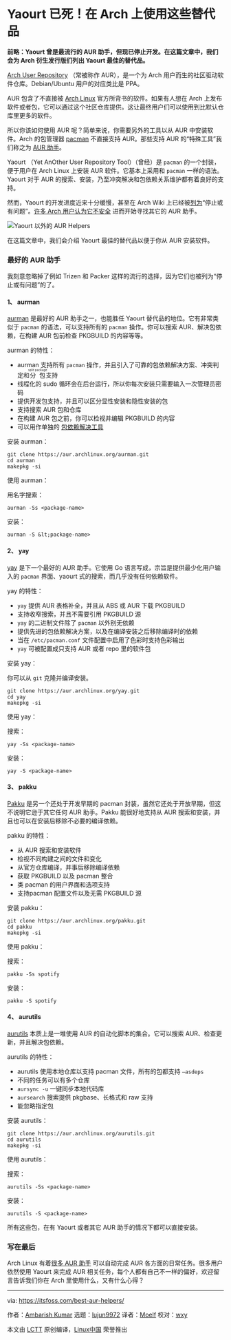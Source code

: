 Yaourt 已死！在 Arch 上使用这些替代品
======

**前略：Yaourt 曾是最流行的 AUR 助手，但现已停止开发。在这篇文章中，我们会为 Arch 衍生发行版们列出 Yaourt 最佳的替代品。**

[Arch User Repository][1] （常被称作 AUR），是一个为 Arch 用户而生的社区驱动软件仓库。Debian/Ubuntu 用户的对应类比是 PPA。

AUR 包含了不直接被 [Arch Linux][2] 官方所背书的软件。如果有人想在 Arch 上发布软件或者包，它可以通过这个社区仓库提供。这让最终用户们可以使用到比默认仓库里更多的软件。

所以你该如何使用 AUR 呢？简单来说，你需要另外的工具以从 AUR 中安装软件。Arch 的包管理器 [pacman][3] 不直接支持 AUR。那些支持 AUR 的“特殊工具”我们称之为 [AUR 助手][4]。

Yaourt （Yet AnOther User Repository Tool）（曾经）是 `pacman` 的一个封装，便于用户在 Arch Linux 上安装 AUR 软件。它基本上采用和 `pacman` 一样的语法。Yaourt 对于 AUR 的搜索、安装，乃至冲突解决和包依赖关系维护都有着良好的支持。

然而，Yaourt 的开发进度近来十分缓慢，甚至在 Arch Wiki 上已经被[列为][5]“停止或有问题”。[许多 Arch 用户认为它不安全][6] 进而开始寻找其它的 AUR 助手。

![Yaourt 以外的 AUR Helpers][7]

在这篇文章中，我们会介绍 Yaourt 最佳的替代品以便于你从 AUR 安装软件。

### 最好的 AUR 助手

我刻意忽略掉了例如 Trizen 和 Packer 这样的流行的选择，因为它们也被列为“停止或有问题”的了。

#### 1、 aurman

[aurman][8] 是最好的 AUR 助手之一，也能胜任 Yaourt 替代品的地位。它有非常类似于 `pacman` 的语法，可以支持所有的  `pacman` 操作。你可以搜索 AUR、解决包依赖，在构建 AUR 包前检查 PKGBUILD 的内容等等。

aurman 的特性：

  * aurman 支持所有 `pacman` 操作，并且引入了可靠的包依赖解决方案、冲突判定和<ruby>分包<rt>split package</rt></ruby>支持
  * 线程化的 sudo 循环会在后台运行，所以你每次安装只需要输入一次管理员密码
  * 提供开发包支持，并且可以区分显性安装和隐性安装的包
  * 支持搜索 AUR 包和仓库
  * 在构建 AUR 包之前，你可以检视并编辑 PKGBUILD 的内容
  * 可以用作单独的 [包依赖解决工具][9]

安装 aurman：

```
git clone https://aur.archlinux.org/aurman.git
cd aurman
makepkg -si
```

使用 aurman：

用名字搜索：

```
aurman -Ss <package-name>
```

安装：

```
aurman -S &lt;package-name>
```

#### 2、 yay

[yay][10] 是下一个最好的 AUR 助手。它使用 Go 语言写成，宗旨是提供最少化用户输入的 `pacman` 界面、yaourt 式的搜索，而几乎没有任何依赖软件。

yay 的特性：

  * `yay` 提供 AUR 表格补全，并且从 ABS 或 AUR 下载 PKGBUILD
  * 支持收窄搜索，并且不需要引用 PKGBUILD 源
  * `yay` 的二进制文件除了 `pacman` 以外别无依赖
  * 提供先进的包依赖解决方案，以及在编译安装之后移除编译时的依赖
  * 当在 `/etc/pacman.conf` 文件配置中启用了色彩时支持色彩输出
  * `yay` 可被配置成只支持 AUR 或者 repo 里的软件包

安装 yay：

你可以从 `git` 克隆并编译安装。

```
git clone https://aur.archlinux.org/yay.git
cd yay
makepkg -si
```

使用 yay：

搜索：

```
yay -Ss <package-name>
```

安装：

```
yay -S <package-name>
```

#### 3、 pakku

[Pakku][11] 是另一个还处于开发早期的 pacman 封装，虽然它还处于开放早期，但这不说明它逊于其它任何 AUR 助手。Pakku 能很好地支持从 AUR 搜索和安装，并且也可以在安装后移除不必要的编译依赖。

pakku 的特性：

  * 从 AUR 搜索和安装软件
  * 检视不同构建之间的文件和变化
  * 从官方仓库编译，并事后移除编译依赖
  * 获取 PKGBUILD 以及 pacman 整合
  * 类 pacman 的用户界面和选项支持
  * 支持pacman 配置文件以及无需 PKGBUILD 源

安装 pakku：

```
git clone https://aur.archlinux.org/pakku.git
cd pakku
makepkg -si
```

使用 pakku：

搜索：

```
pakku -Ss spotify
```

安装：

```
pakku -S spotify
```

#### 4、 aurutils

[aurutils][12] 本质上是一堆使用 AUR 的自动化脚本的集合。它可以搜索 AUR、检查更新，并且解决包依赖。

aurutils 的特性：

  * aurutils 使用本地仓库以支持 pacman 文件，所有的包都支持 `–asdeps`
  * 不同的任务可以有多个仓库
  * `aursync -u` 一键同步本地代码库
  * `aursearch` 搜索提供 pkgbase、长格式和 raw 支持
  * 能忽略指定包

安装 aurutils：

```
git clone https://aur.archlinux.org/aurutils.git
cd aurutils
makepkg -si
```

使用 aurutils：

搜索：

```
aurutils -Ss <package-name>
```

安装：

```
aurutils -S <package-name>
```

所有这些包，在有 Yaourt 或者其它 AUR 助手的情况下都可以直接安装。

### 写在最后

Arch Linux 有着[很多 AUR 助手][4] 可以自动完成 AUR 各方面的日常任务。很多用户依然使用 Yaourt 来完成 AUR 相关任务，每个人都有自己不一样的偏好，欢迎留言告诉我们你在 Arch 里使用什么，又有什么心得？

--------------------------------------------------------------------------------

via: https://itsfoss.com/best-aur-helpers/

作者：[Ambarish Kumar][a]
选题：[lujun9972](https://github.com/lujun9972)
译者：[Moelf](https://github.com/Moelf)
校对：[wxy](https://github.com/wxy)

本文由 [LCTT](https://github.com/LCTT/TranslateProject) 原创编译，[Linux中国](https://linux.cn/) 荣誉推出

[a]:https://itsfoss.com/author/ambarish/
[1]:https://wiki.archlinux.org/index.php/Arch_User_Repository
[2]:https://www.archlinux.org/
[3]:https://wiki.archlinux.org/index.php/pacman
[4]:https://wiki.archlinux.org/index.php/AUR_helpers
[5]:https://wiki.archlinux.org/index.php/AUR_helpers#Comparison_table
[6]:https://www.reddit.com/r/archlinux/comments/4azqyb/whats_so_bad_with_yaourt/
[7]:https://4bds6hergc-flywheel.netdna-ssl.com/wp-content/uploads/2018/06/no-yaourt-arch-800x450.jpeg
[8]:https://github.com/polygamma/aurman
[9]:https://github.com/polygamma/aurman/wiki/Using-aurman-as-dependency-solver
[10]:https://github.com/Jguer/yay
[11]:https://github.com/kitsunyan/pakku
[12]:https://github.com/AladW/aurutils
